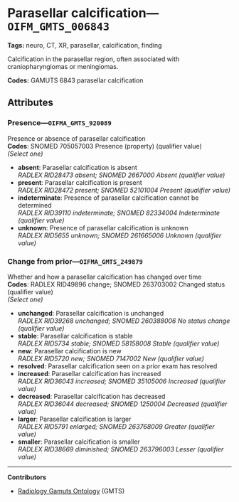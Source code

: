 # Parasellar calcification—`OIFM_GMTS_006843`

**Tags:** neuro, CT, XR, parasellar, calcification, finding

Calcification in the parasellar region, often associated with craniopharyngiomas or meningiomas.

**Codes:** GAMUTS 6843 parasellar calcification

## Attributes

### Presence—`OIFMA_GMTS_920089`

Presence or absence of parasellar calcification  
**Codes**: SNOMED 705057003 Presence (property) (qualifier value)  
*(Select one)*

- **absent**: Parasellar calcification is absent  
_RADLEX RID28473 absent; SNOMED 2667000 Absent (qualifier value)_
- **present**: Parasellar calcification is present  
_RADLEX RID28472 present; SNOMED 52101004 Present (qualifier value)_
- **indeterminate**: Presence of parasellar calcification cannot be determined  
_RADLEX RID39110 indeterminate; SNOMED 82334004 Indeterminate (qualifier value)_
- **unknown**: Presence of parasellar calcification is unknown  
_RADLEX RID5655 unknown; SNOMED 261665006 Unknown (qualifier value)_

### Change from prior—`OIFMA_GMTS_249879`

Whether and how a parasellar calcification has changed over time  
**Codes**: RADLEX RID49896 change; SNOMED 263703002 Changed status (qualifier value)  
*(Select one)*

- **unchanged**: Parasellar calcification is unchanged  
_RADLEX RID39268 unchanged; SNOMED 260388006 No status change (qualifier value)_
- **stable**: Parasellar calcification is stable  
_RADLEX RID5734 stable; SNOMED 58158008 Stable (qualifier value)_
- **new**: Parasellar calcification is new  
_RADLEX RID5720 new; SNOMED 7147002 New (qualifier value)_
- **resolved**: Parasellar calcification seen on a prior exam has resolved  
- **increased**: Parasellar calcification has increased  
_RADLEX RID36043 increased; SNOMED 35105006 Increased (qualifier value)_
- **decreased**: Parasellar calcification has decreased  
_RADLEX RID36044 decreased; SNOMED 1250004 Decreased (qualifier value)_
- **larger**: Parasellar calcification is larger  
_RADLEX RID5791 enlarged; SNOMED 263768009 Greater (qualifier value)_
- **smaller**: Parasellar calcification is smaller  
_RADLEX RID38669 diminished; SNOMED 263796003 Lesser (qualifier value)_

---

**Contributors**

- [Radiology Gamuts Ontology](https://gamuts.net/) (GMTS)